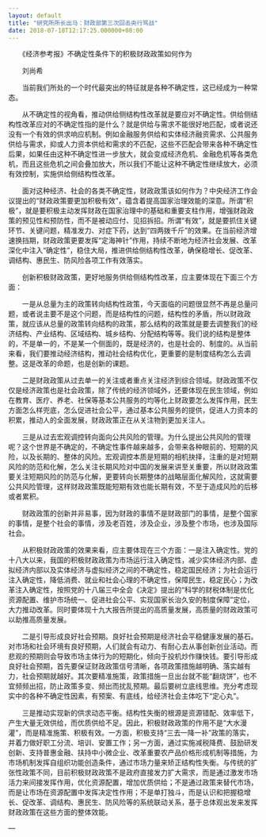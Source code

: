 ```yaml
---
layout: default
title: "研究所所长出马：财政部第三次回击央行骂战"
date: 2018-07-18T12:17:25.000000+08:00
---
```


　　《经济参考报》不确定性条件下的积极财政政策如何作为

　　刘尚希

　　当前我们所处的一个时代最突出的特征就是各种不确定性，这已经成为一种常态。

　　从不确定性的视角看，推动供给侧结构性改革就是要应对不确定性。供给侧结构性改革应对的不确定性指的是什么？就是供给与需求不能很好地匹配，或者说还没有一个有效的供求响应机制。例如金融服务供给和实体经济融资需求、公共服务供给与需求，抑或人力资本供给和需求的不匹配，这些不匹配会带来各种不确定性后果，如果任由这种不确定性进一步放大，就会变成经济危机、金融危机等各类危机，而且这些危机之间会叠加放大，所以我们不能让这种不确定性继续放大，必须有效控制，实施供给侧结构性改革。

　　面对这种经济、社会的各类不确定性，财政政策该如何作为？中央经济工作会议提出的“财政政策要更加积极有效”，蕴含着提高国家治理效能的深意。所谓“积极”，就是要积极主动发挥财政在国家治理中的基础和重要支柱作用，增强财政政策的预见性和预防性，而不是被动应付、见招拆招。所谓“有效”，就是要抓住关键环节、关键问题，精准发力、对症下药，达到“四两拨千斤”的效果。在当前经济增速换挡期，财政政策更要发挥“定海神针”作用，持续不断地为经济社会发展、改革深化中注入“确定性”，稳住大局，推进供给侧结构性改革，确保稳增长、促改革、调结构、惠民生、防风险各项工作有效落实。

　　创新积极财政政策，更好地服务供给侧结构性改革，应主要体现在下面三个方面：

　　一是从总量为主的政策转向结构性政策，今天面临的问题很显然不再是总量问题，或者说主要不是这个问题，而是结构性的问题，结构性的矛盾，所以财政政策，就应该从总量的政策转向结构的政策，那么结构的政策就是要去调整我们的经济结构、产业结构、区域结构、城乡结构、分配结构等等。我们说的结构是整体的，不是单一的，不是某一个侧面的，既是经济的，也是社会的、制度的。从当前来看，我们要推动经济结构，推动社会结构优化，更重要的是制度结构怎么去调整。这是改革的命题，也是创新的课题。

　　二是财政政策从过去单一的关注或者重点关注经济到综合领域。财政政策不仅仅是经济政策也是社会政策，除了传统的经济领域外，还要体现在民生领域，例如在教育、医疗、养老、社保等基本公共服务的均等化上财政要怎么发挥作用，民生方面怎么样兜底，怎么促进社会公平，通过基本公共服务的提供，促进人力资本的积累，推动人的全面发展，财政政策正在从关注物到更加关注人。

　　三是从过去宏观调控转向面向公共风险的管理。为什么提出公共风险的管理呢？这个世界是不确定的，不确定性事件越来越多，会带来各种眼前的、短期的风险，以及长期的、整体的风险。宏观调控本质是短期的相机抉择，注重的是对短期风险的防范和化解，怎么关注长期风险对中国的发展来讲至关重要，所以财政政策要关注短期风险的防范与化解，更要转向长期整体的战略层面化解风险，这就需要公共风险管理，这样财政政策既能短期有效也能长期有效，不至于造成风险的后移或者累积。

　　财政政策的创新并非易事，因为财政的事情不是财政部门的事情，是整个国家的事情，是整个社会的事情，涉及老百姓，涉及企业，涉及整个市场，也涉及国际社会。

　　从积极财政政策的效果来看，应主要体现在三个方面：一是注入确定性。党的十八大以来，我国的积极财政政策为市场运行注入确定性，减少实体经济内部、虚拟经济内部以及实体经济与虚拟经济之间的不确定性，稳定国民经济；为社会运行注入确定性，降低消费、就业和社会心理的不确定性，保障民生，稳定民心；为改革注入确定性，按照党的十八届三中全会《决定》提出的“科学的财税体制是优化资源配置、维护市场统一、促进社会公平、实现国家长治久安的制度保障”定位，大力推动改革。同时要体现十九大报告所提出的高质量发展，高质量的财政政策可以助推高质量发展。

　　二是引导形成良好社会预期。良好社会预期是经济社会平稳健康发展的基石。对市场和社会环境有良好预期，人们就会有动力、有耐心去从事创新创业活动。而悲观的预期则会导致市场主体行为的短期化，倾向于投机炒作赚快钱。要引导形成良好社会预期，首先要保证财政政策信号清晰，各项政策措施越明确、落实越有力，社会预期就越好。其次要精准施策，政策措施一旦出台就不能“翻烧饼”，也不宜频频出招，防止政策多变、频出而扰乱预期。最后要树立底线思维。充分考虑现实中的各种不确定性因素，有预案、有底线，给经济社会主体吃下“定心丸”。

　　三是推动实现新的供求动态平衡。结构性失衡的根源是资源错配、效率低下，产生大量无效供给，而优质供给不足。因此，积极财政政策的作用不是“大水漫灌”，而是精准施策、积极有效。一方面，积极支持“三去一降一补”政策的落实，并着力做好职工分流、培训、安置工作；另一方面，通过实施减税降费、鼓励研发创新、支持普惠金融、扶持中小微企业、改革重要农产品价格形成机制等措施，为市场机制发挥自组织功能创造条件，通过市场力量来矫正结构性失衡。与传统的扩张性政策不同，目前积极财政政策不是政府直接发力扩大需求，而是通过激发市场活力来间接发挥作用，优化资源配置，增加优质供给；不是通过政策来替代市场，而是让市场在资源配置中发挥决定性作用；不是单打独斗，而是认识和把握稳增长、促改革、调结构、惠民生、防风险等的系统联动关系，基于总体观出发来发挥财政政策在这些方面的整体效能。

—

